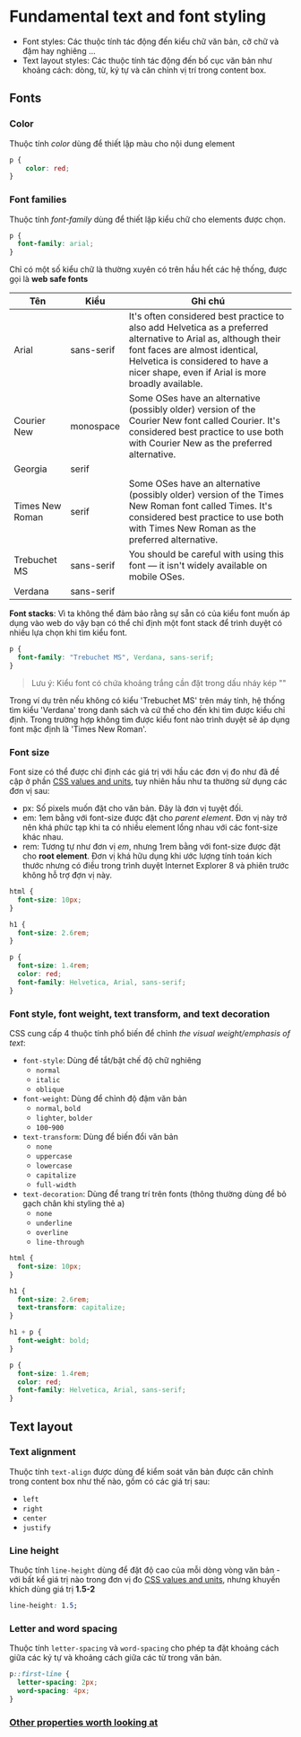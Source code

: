 # Fundamental text and font styling

- Font styles: Các thuộc tính tác động đến kiểu chữ văn bản, cỡ chữ và đậm hay nghiêng ...
- Text layout styles: Các thuộc tính tác động đến bố cục văn bản như khoảng cách: dòng, từ, ký tự và căn chỉnh vị trí trong content box.

## Fonts

### Color

Thuộc tính *color* dùng để thiết lập màu cho nội dung element
```css
p {
    color: red;
}
```
### Font families

Thuộc tính *font-family* dùng để thiết lập kiểu chữ cho elements được chọn.
```css
p {
  font-family: arial;
}
```
Chỉ có một số kiểu chữ là thường xuyên có trên hầu hết các hệ thống, được gọi là **web safe fonts**

| Tên |	Kiểu | Ghi chú |
| --- | --- | --- |
| Arial | sans-serif | It's often considered best practice to also add Helvetica as a preferred alternative to Arial as, although their font faces are almost identical, Helvetica is considered to have a nicer shape, even if Arial is more broadly available. |
| Courier New |	monospace | Some OSes have an alternative (possibly older) version of the Courier New font called Courier. It's considered best practice to use both with Courier New as the preferred alternative. |
| Georgia | serif |  |
| Times New Roman |	serif | Some OSes have an alternative (possibly older) version of the Times New Roman font called Times. It's considered best practice to use both with Times New Roman as the preferred alternative. |
| Trebuchet MS | sans-serif | You should be careful with using this font — it isn't widely available on mobile OSes. |
| Verdana | sans-serif	|  |

**Font stacks**: Vì ta không thể đảm bảo rằng sự sẵn có của kiểu font muốn áp dụng vào web do vậy bạn có thể chỉ định một font stack để trình duyệt có nhiều lựa chọn khi tìm kiểu font.
```css
p {
  font-family: "Trebuchet MS", Verdana, sans-serif;
}
```
> Lưu ý: Kiểu font có chứa khoảng trắng cần đặt trong dấu nháy kép ""

Trong ví dụ trên nếu không có kiểu 'Trebuchet MS' trên máy tính, hệ thống tìm kiểu 'Verdana' trong danh sách và cứ thế cho đến khi tìm được kiểu chỉ định. Trong trường hợp không tìm được kiểu font nào trình duyệt sẽ áp dụng font mặc định là 'Times New Roman'.

### Font size

Font size có thể được chỉ định các giá trị với hầu các đơn vị đo như đã đề cập ở phần [CSS values and units](), tuy nhiên hầu như ta thường sử dụng các đơn vị sau:

- px: Số pixels muốn đặt cho văn bản. Đây là đơn vị tuyệt đối.
- em: 1em bằng với font-size được đặt cho *parent element*. Đơn vị này trở nên khá phức tạp khi ta có nhiều element lồng nhau với các font-size khác nhau.
- rem: Tương tự như đơn vị *em*, nhưng 1rem bằng với font-size được đặt cho **root element**. Đơn vị khá hữu dụng khi ước lượng tính toán kích thước nhưng có điều trong trình duyệt Internet Explorer 8 và phiên trước không hỗ trợ đợn vị này.
```css
html {
  font-size: 10px;
}

h1 {
  font-size: 2.6rem;
}

p {
  font-size: 1.4rem;
  color: red;
  font-family: Helvetica, Arial, sans-serif;
}
```

### Font style, font weight, text transform, and text decoration

CSS cung cấp 4 thuộc tính phổ biến để chỉnh *the visual weight/emphasis of text*:
* ```font-style```: Dùng để tắt/bật chế độ chữ nghiêng
    * ```normal```
    * ```italic```
    * ```oblique```
* ```font-weight```: Dùng để chỉnh độ đậm văn bản
    * ```normal```, ```bold```
    * ```lighter```, ```bolder```
    * ```100```-```900```
* ```text-transform```: Dùng để biến đổi văn bản
    * ```none```
    * ```uppercase```
    * ```lowercase```
    * ```capitalize```
    * ```full-width```
* ```text-decoration```: Dùng để trang trí trên fonts (thông thường dùng để bỏ gạch chân khi styling thẻ a)
    * ```none```
    * ```underline```
    * ```overline```
    * ```line-through```

```css
html {
  font-size: 10px;
}

h1 {
  font-size: 2.6rem;
  text-transform: capitalize;
}

h1 + p {
  font-weight: bold;
}

p {
  font-size: 1.4rem;
  color: red;
  font-family: Helvetica, Arial, sans-serif;
}
```

## Text layout

### Text alignment

Thuộc tính ```text-align``` được dùng để kiểm soát văn bản được căn chỉnh trong content box như thế nào, gồm có các giá trị sau:
* ```left```
* ```right```
* ```center```
* ```justify```

### Line height

Thuộc tính ```line-height``` dùng để đặt độ cao của mỗi dòng vòng văn bản - với bất kể giá trị nào trong đơn vị đo [CSS values and units](), nhưng khuyến khích dùng giá trị **1.5-2**
```css
line-height: 1.5;
```

### Letter and word spacing

Thuộc tính ```letter-spacing``` và ```word-spacing``` cho phép ta đặt khoảng cách giữa các ký tự và khoảng cách giữa các từ trong văn bản.
```css
p::first-line {
  letter-spacing: 2px;
  word-spacing: 4px;
}
```

### [Other properties worth looking at](https://developer.mozilla.org/en-US/docs/Learn/CSS/Styling_text/Fundamentals)
